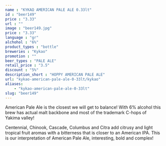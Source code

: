 ```yaml
---
name : "ΚΥΚΑΩ AMERICAN PALE ALE 0.33lt"
id : "beer149"
price : "3.33"
url : ""
image : "beer149.jpg"
price : "3.33"
language : "gr"
alchohol : "6%"
product_types : "bottle"
breweries : "Kykao"
promotion : ""
beer_types : "PALE ALE"
retail_price : "3.5"
discount : "5%"
description_short : "HOPPY AMERICAN PALE ALE"
url: "kykao-american-pale-ale-0-33lt/kykao"
aliases: 
    - "kykao-american-pale-ale-0-33lt"
slug: "beer149"
---
```


American Pale Ale is the closest we will get to balance! With 6% alcohol this brew has actual malt backbone and most of the trademark C-hops of Yakima valley! 

Centennial, Chinook, Cascade, Columbus and Citra add citrusy and light tropical fruit aromas with a bitterness that is closer to an American IPA. This is our interpretation of American Pale Ale, interesting, bold and complex!